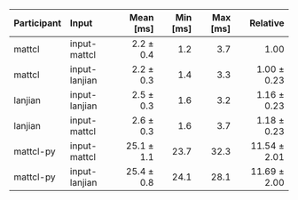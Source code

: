 | Participant | Input | Mean [ms] | Min [ms] | Max [ms] | Relative |
|:---|:---|---:|---:|---:|---:|
| mattcl | input-mattcl | 2.2 ± 0.4 | 1.2 | 3.7 | 1.00 |
| mattcl | input-lanjian | 2.2 ± 0.3 | 1.4 | 3.3 | 1.00 ± 0.23 |
| lanjian | input-lanjian | 2.5 ± 0.3 | 1.6 | 3.2 | 1.16 ± 0.23 |
| lanjian | input-mattcl | 2.6 ± 0.3 | 1.6 | 3.7 | 1.18 ± 0.23 |
| mattcl-py | input-mattcl | 25.1 ± 1.1 | 23.7 | 32.3 | 11.54 ± 2.01 |
| mattcl-py | input-lanjian | 25.4 ± 0.8 | 24.1 | 28.1 | 11.69 ± 2.00 |
